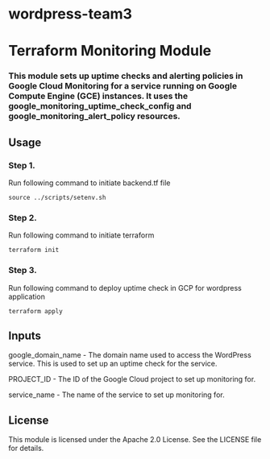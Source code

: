 # wordpress-team3


# Terraform Monitoring Module

### This module sets up uptime checks and alerting policies in Google Cloud Monitoring for a service running on Google Compute Engine (GCE) instances. It uses the google_monitoring_uptime_check_config and google_monitoring_alert_policy resources.

## Usage

### Step 1.
Run following command to initiate backend.tf file
```
source ../scripts/setenv.sh
```

### Step 2.
Run following command to initiate terraform
```
terraform init
```

### Step 3.
Run following command to deploy uptime check in GCP for wordpress application
```
terraform apply
```



## Inputs
google_domain_name - The domain name used to access the WordPress service. This is used to set up an uptime check for the service.

PROJECT_ID - The ID of the Google Cloud project to set up monitoring for.

service_name - The name of the service to set up monitoring for.

## License

This module is licensed under the Apache 2.0 License. See the LICENSE file for details.
